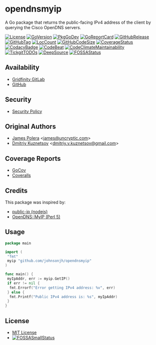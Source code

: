 # opendnsmyip

A Go package that returns the public-facing IPv4 address of the client
by querying the Cisco OpenDNS servers.

[![License](http://img.shields.io/badge/license-mit-blue.svg)](https://raw.githubusercontent.com/johnsonjh/opendnsmyip/master/LICENSE)
[![GoVersion](https://img.shields.io/github/go-mod/go-version/johnsonjh/opendnsmyip.svg)](https://github.com/johnsonjh/opendnsmyip/blob/master/go.mod)
[![PkgGoDev](https://pkg.go.dev/badge/github.com/johnsonjh/opendnsmyip)](https://pkg.go.dev/github.com/johnsonjh/opendnsmyip)
[![GoReportCard](https://goreportcard.com/badge/github.com/johnsonjh/opendnsmyip)](https://goreportcard.com/report/github.com/johnsonjh/opendnsmyip)
[![GitHubRelease](https://img.shields.io/github/release/johnsonjh/opendnsmyip.svg)](https://github.com/johnsonjh/opendnsmyip/releases/)
[![GitHubTag](https://img.shields.io/github/tag/johnsonjh/opendnsmyip.svg)](https://github.com/johnsonjh/opendnsmyip/tags/)
[![LocCount](https://img.shields.io/tokei/lines/github/johnsonjh/opendnsmyip.svg)](https://github.com/XAMPPRocky/tokei)
[![GitHubCodeSize](https://img.shields.io/github/languages/code-size/johnsonjh/opendnsmyip.svg)](https://github.com/johnsonjh/opendnsmyip)
[![CoverageStatus](https://coveralls.io/repos/github/johnsonjh/opendnsmyip/badge.svg?branch=master)](https://coveralls.io/github/johnsonjh/opendnsmyip?branch=master)
[![CodacyBadge](https://api.codacy.com/project/badge/Grade/c756d556a38842a5b82265e5f1bebcc1)](https://app.codacy.com/gh/johnsonjh/opendnsmyip?utm_source=github.com&utm_medium=referral&utm_content=johnsonjh/opendnsmyip&utm_campaign=Badge_Grade)
[![CodeBeat](https://codebeat.co/badges/f148c0a4-604b-449e-b450-02fb5074a131)](https://codebeat.co/projects/github-com-johnsonjh-opendnsmyip-master)
[![CodeClimateMaintainability](https://api.codeclimate.com/v1/badges/d8e0a5a40404d2153688/maintainability)](https://codeclimate.com/github/johnsonjh/opendnsmyip/maintainability)
[![TickgitTODOs](https://img.shields.io/endpoint?url=https://api.tickgit.com/badge?repo=github.com/johnsonjh/opendnsmyip)](https://www.tickgit.com/browse?repo=github.com/johnsonjh/opendnsmyip)
[![DeepSource](https://deepsource.io/gh/johnsonjh/opendnsmyip.svg/?label=active+issues)](https://deepsource.io/gh/johnsonjh/opendnsmyip/?ref=repository-badge)
[![FOSSAStatus](https://app.fossa.com/api/projects/git%2Bgithub.com%2Fjohnsonjh%2Fopendnsmyip.svg?type=shield)](https://app.fossa.com/projects/git%2Bgithub.com%2Fjohnsonjh%2Fopendnsmyip?ref=badge_shield)

## Availability

- [Gridfinity GitLab](https://gitlab.gridfinity.com/jeff/go-opendns-myip)
- [GitHub](https://github.com/johnsonjh/opendnsmyip)

## Security

- [Security Policy](https://github.com/johnsonjh/opendnsmyip/blob/master/SECURITY.md)

## Original Authors

- [James Polera](https://github.com/polera/publicip) \<james@uncryptic.com\>
- [Dmitriy Kuznetsov](https://github.com/Dikman/publicip) \<dmitriy.v.kuznetsov@gmail.com\>

## Coverage Reports

- [GoCov](https://pktdist.gridfinity.com/coverage/opendnsmyip/)
- [Coveralls](https://coveralls.io/github/johnsonjh/opendnsmyip)

## Credits

This package was inspired by:

- [public-ip (nodejs)](https://github.com/sindresorhus/public-ip/blob/master/index.js)
- [OpenDNS::MyIP (Perl 5)](https://metacpan.org/pod/OpenDNS::MyIP)

## Usage

```go
package main

import (
 "fmt"
 myip "github.com/johnsonjh/opendnsmyip"
)

func main() {
 myIpAddr, err := myip.GetIP()
 if err != nil {
  fmt.Errorf("Error getting IPv4 address: %v", err)
 } else {
  fmt.Printf("Public IPv4 address is: %s", myIpAddr)
 }
}
```

## License

- [MIT License](https://tldrlegal.com/license/mit-license)
- [![FOSSASmallStatus](https://app.fossa.com/api/projects/git%2Bgithub.com%2Fjohnsonjh%2Fopendnsmyip.svg?type=small)](https://app.fossa.com/projects/git%2Bgithub.com%2Fjohnsonjh%2Fopendnsmyip?ref=badge_small)
